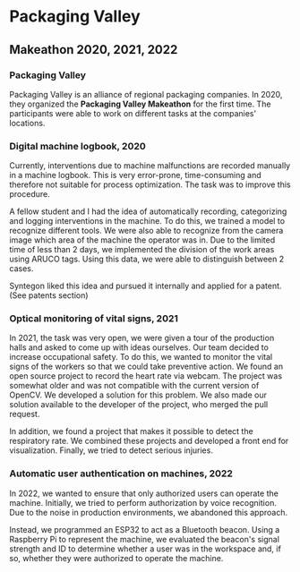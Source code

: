 # Packaging Valley

## Makeathon 2020, 2021, 2022

### Packaging Valley

Packaging Valley is an alliance of regional packaging companies.
In 2020, they organized the **Packaging Valley Makeathon** for the first time.
The participants were able to work on different tasks at the companies' locations.

### Digital machine logbook, 2020

Currently, interventions due to machine malfunctions are recorded manually in a machine logbook.
This is very error-prone, time-consuming and therefore not suitable for process optimization.
The task was to improve this procedure.

A fellow student and I had the idea of automatically recording, categorizing and logging interventions in the machine.
To do this, we trained a model to recognize different tools.
We were also able to recognize from the camera image which area of the machine the operator was in.
Due to the limited time of less than 2 days, we implemented the division of the work areas using ARUCO tags.
Using this data, we were able to distinguish between 2 cases.

Syntegon liked this idea and pursued it internally and applied for a patent. (See patents section)

### Optical monitoring of vital signs, 2021

In 2021, the task was very open, we were given a tour of the production halls and asked to come up with ideas ourselves.
Our team decided to increase occupational safety.
To do this, we wanted to monitor the vital signs of the workers so that we could take preventive action.
We found an open source project to record the heart rate via webcam.
The project was somewhat older and was not compatible with the current version of OpenCV.
We developed a solution for this problem. We also made our solution available to the developer of the project, who merged the pull request.

In addition, we found a project that makes it possible to detect the respiratory rate.
We combined these projects and developed a front end for visualization.
Finally, we tried to detect serious injuries.

### Automatic user authentication on machines, 2022

In 2022, we wanted to ensure that only authorized users can operate the machine.
Initially, we tried to perform authorization by voice recognition.
Due to the noise in production environments, we abandoned this approach.

Instead, we programmed an ESP32 to act as a Bluetooth beacon.
Using a Raspberry Pi to represent the machine, we evaluated the beacon's signal strength and ID to determine whether a user was in the workspace and, if so, whether they were authorized to operate the machine.
